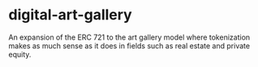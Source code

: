 # digital-art-gallery
An expansion of the ERC 721 to the art gallery model where tokenization makes as much sense as it does in fields such as real estate and private equity.
